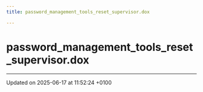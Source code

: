 ```yaml
---
title: password_management_tools_reset_supervisor.dox

---
```


# password_management_tools_reset_supervisor.dox








-------------------------------

Updated on 2025-06-17 at 11:52:24 +0100
